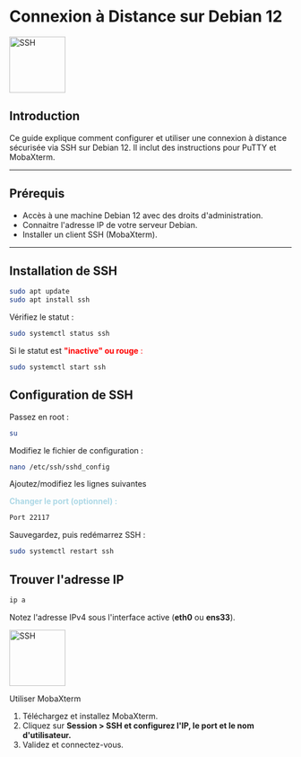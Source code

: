 # Connexion à Distance sur Debian 12

<img src="https://github.com/user-attachments/assets/35ea3507-9d63-4a5d-ab85-d4342968476e" alt="SSH" width="100">

## Introduction

Ce guide explique comment configurer et utiliser une connexion à distance sécurisée via SSH sur Debian 12. Il inclut des instructions pour PuTTY et MobaXterm.

---

## Prérequis

- Accès à une machine Debian 12 avec des droits d'administration.
- Connaitre l'adresse IP de votre serveur Debian.
- Installer un client SSH (MobaXterm).

---

## Installation de SSH

```bash
sudo apt update
sudo apt install ssh
```
Vérifiez le statut :

```bash
sudo systemctl status ssh
```

Si le statut est <span style="color:red">**"inactive" ou rouge** :</span>

```bash
sudo systemctl start ssh
```

## Configuration de SSH

Passez en root :

```bash
su
```

Modifiez le fichier de configuration :

```bash
nano /etc/ssh/sshd_config
```

Ajoutez/modifiez les lignes suivantes 

<span style="color:lightblue"> **Changer le port (optionnel) :** </span>

```bash
Port 22117
```
Sauvegardez, puis redémarrez SSH :

```bash
sudo systemctl restart ssh
```

## Trouver l'adresse IP

```bash
ip a
```
Notez l'adresse IPv4 sous l'interface active (**eth0** ou **ens33**).

<img src="https://github.com/user-attachments/assets/4773b5cc-2681-4bd6-ba5d-b9ec6be27277" alt="SSH" width="100">

Utiliser MobaXterm
1. Téléchargez et installez MobaXterm.
2. Cliquez sur **Session > SSH et configurez l'IP, le port et le nom d'utilisateur.**
3. Validez et connectez-vous. 



